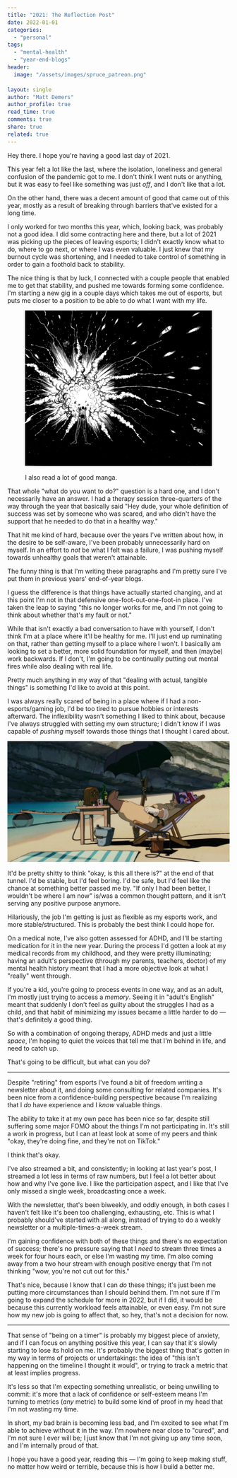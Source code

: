 ```yaml
---
title: "2021: The Reflection Post"
date: 2022-01-01
categories: 
  - "personal"
tags: 
  - "mental-health"
  - "year-end-blogs"
header:
  image: "/assets/images/spruce_patreon.png"

layout: single
author: "Matt Demers"
author_profile: true
read_time: true
comments: true
share: true
related: true
---
```


Hey there. I hope you're having a good last day of 2021.

This year felt a lot like the last, where the isolation, loneliness and general confusion of the pandemic got to me. I don't think I went nuts or anything, but it was easy to feel like something was just _off_, and I don't like that a lot.

On the other hand, there was a decent amount of good that came out of this year, mostly as a result of breaking through barriers that've existed for a long time.

I only worked for two months this year, which, looking back, was probably not a good idea. I did some contracting here and there, but a lot of 2021 was picking up the pieces of leaving esports; I didn't exactly know what to do, where to go next, or where I was even valuable. I just knew that my burnout cycle was shortening, and I needed to take control of something in order to gain a foothold back to stability.

The nice thing is that by luck, I connected with a couple people that enabled me to get that stability, and pushed me towards forming some confidence. I'm starting a new gig in a couple days which takes me out of esports, but puts me closer to a position to be able to do what I want with my life.

<figure>

![](/assets/images/Mazinger-Z-03-0222-0223-1024x850.png)

<figcaption>

I also read a lot of good manga.

</figcaption>

</figure>

That whole "what do you want to do?" question is a hard one, and I don't necessarily have an answer. I had a therapy session three-quarters of the way through the year that basically said "Hey dude, your whole definition of success was set by someone who was scared, and who didn't have the support that he needed to do that in a healthy way."

That hit me kind of hard, because over the years I've written about how, in the desire to be self-aware, I've been probably unnecessarily hard on myself. In an effort to _not_ be what I felt was a failure, I was pushing myself towards unhealthy goals that weren't attainable.

The funny thing is that I'm writing these paragraphs and I'm pretty sure I've put them in previous years' end-of-year blogs.

I guess the difference is that things have actually started changing, and at this point I'm not in that defensive one-foot-out-one-foot-in place. I've taken the leap to saying "this no longer works for me, and I'm not going to think about whether that's my fault or not."

While that isn't exactly a bad conversation to have with yourself, I don't think I'm at a place where it'll be healthy for me. I'll just end up ruminating on that, rather than getting myself to a place where I won't. I basically am looking to set a better, more solid foundation for myself, and then (maybe) work backwards. If I don't, I'm going to be continually putting out mental fires while also dealing with real life.

Pretty much anything in my way of that "dealing with actual, tangible things" is something I'd like to avoid at this point.

I was always really scared of being in a place where if I had a non-esports/gaming job, I'd be too tired to pursue hobbies or interests afterward. The inflexibility wasn't something I liked to think about, because I've always struggled with setting my own structure; I didn't know if I was capable of _pushing_ myself towards those things that I thought I cared about.

![](/assets/images/E3LJLCsVcAEK1GS-1024x555.jpg)

It'd be pretty shitty to think "okay, is this all there is?" at the end of that tunnel. I'd be stable, but I'd feel boring. I'd be safe, but I'd feel like the chance at something better passed me by. "If only I had been better, I wouldn't be where I am now" is/was a common thought pattern, and it isn't serving any positive purpose anymore.

Hilariously, the job I'm getting is just as flexible as my esports work, and more stable/structured. This is probably the best think I could hope for.

On a medical note, I've also gotten assessed for ADHD, and I'll be starting medication for it in the new year. During the process I'd gotten a look at my medical records from my childhood, and they were pretty illuminating; having an adult's perspective (through my parents, teachers, doctor) of my mental health history meant that I had a more objective look at what I "really" went through.

If you're a kid, you're going to process events in one way, and as an adult, I'm mostly just trying to access a _memory_. Seeing it in "adult's English" meant that suddenly I don't feel as guilty about the struggles I had as a child, and that habit of minimizing my issues became a little harder to do — that's definitely a good thing.

So with a combination of ongoing therapy, ADHD meds and just a little _space_, I'm hoping to quiet the voices that tell me that I'm behind in life, and need to catch up.

That's going to be difficult, but what can you do?

* * *

Despite "retiring" from esports I've found a bit of freedom writing a newsletter about it, and doing some consulting for related companies. It's been nice from a confidence-building perspective because I'm realizing that I _do_ have experience and I _know_ valuable things.

The ability to take it at my own pace has been nice so far, despite still suffering some major FOMO about the things I'm not participating in. It's still a work in progress, but I can at least look at some of my peers and think "okay, they're doing fine, and they're not on TikTok."

I think that's okay.

I've also streamed a bit, and consistently; in looking at last year's post, I streamed a lot less in terms of raw numbers, but I feel a lot better about how and why I've gone live. I like the participation aspect, and I like that I've only missed a single week, broadcasting once a week.

With the newsletter, that's been biweekly, and oddly enough, in both cases I haven't felt like it's been too challenging, exhausting, etc. This is what I probably should've started with all along, instead of trying to do a weekly newsletter or a multiple-times-a-week stream.

I'm gaining confidence with both of these things and there's no expectation of success; there's no pressure saying that I _need_ to stream three times a week for four hours each, or else I'm wasting my time. I'm also coming away from a two hour stream with enough positive energy that I'm not thinking "wow, you're not cut out for this."

That's nice, because I know that I can _do_ these things; it's just been me putting more circumstances than I should behind them. I'm not sure if I'm going to expand the schedule for more in 2022, but if I did, it would be because this currently workload feels attainable, or even easy. I'm not sure how my new job is going to affect that, so hey, that's not a decision for now.

* * *

That sense of "being on a timer" is probably my biggest piece of anxiety, and if I can focus on anything positive this year, I can say that it's slowly starting to lose its hold on me. It's probably the biggest thing that's gotten in my way in terms of projects or undertakings: the idea of "this isn't happening on the timeline I thought it would", or trying to track a metric that at least implies progress.

It's less so that I'm expecting something unrealistic, or being unwilling to commit: it's more that a lack of confidence or self-esteem means I'm turning to metrics (_any_ metric) to build some kind of proof in my head that I'm not wasting my time.

In short, my bad brain is becoming less bad, and I'm excited to see what I'm able to achieve without it in the way. I'm nowhere near close to "cured", and I'm not sure I ever will be; I just know that I'm not giving up any time soon, and I'm internally proud of that.

I hope you have a good year, reading this — I'm going to keep making stuff, no matter how weird or terrible, because this is how I build a better me.
